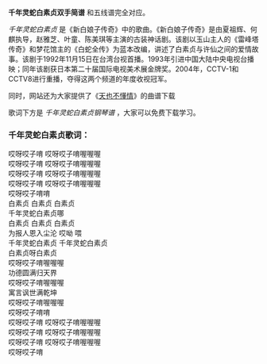 

**千年灵蛇白素贞双手简谱** 和五线谱完全对应。

_千年灵蛇白素贞_
是《新白娘子传奇》中的歌曲。《新白娘子传奇》是由夏祖辉、何麒执导，赵雅芝、叶童、陈美琪等主演的古装神话剧。该剧以玉山主人的《雷峰塔传奇》和梦花馆主的《白蛇全传》为蓝本改编，讲述了白素贞与许仙之间的爱情故事。该剧于1992年11月15日在台湾台视首播。1993年引进中国大陆中央电视台播映；同年该剧获日本第二十届国际电视美术展金牌奖。2004年，CCTV-1和CCTV8进行重播，夺得这两个频道的年度收视冠军。

同时，网站还为大家提供了《[天也不懂情](Music-9841-天也不懂情-新白娘子传奇配乐.html "天也不懂情")》的曲谱下载

歌词下方是 _千年灵蛇白素贞钢琴谱_ ，大家可以免费下载学习。

### 千年灵蛇白素贞歌词：

哎呀哎子唷 哎呀哎子唷喔喔喔  
哎呀哎子唷 哎呀哎子唷喔喔喔  
哎呀哎子唷 哎呀哎子唷喔喔喔  
哎呀哎子唷 哎呀哎子唷喔喔喔  
哎呀哎子唷唷  
白素贞 白素贞 白素贞  
千年灵蛇白素贞哪  
白素贞 白素贞 白素贞  
为报人恩入尘沦 哎呦 喂  
千年灵蛇白素贞 千年灵蛇白素贞  
白素贞呀白素贞  
哎呀哎子唷喔喔喔  
功德圆满归天界  
哎呀哎子唷喔喔喔  
寓言讽世满乾坤  
哎呀哎子唷喔喔喔  
哎呀哎子唷唷  
哎呀哎子唷 哎呀哎子唷喔喔喔  
哎呀哎子唷 哎呀哎子唷喔喔喔  
哎呀哎子唷 哎呀哎子唷喔喔喔  
哎呀哎子唷


